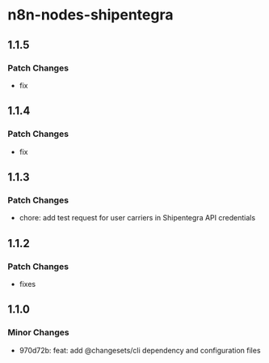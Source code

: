 # n8n-nodes-shipentegra

## 1.1.5

### Patch Changes

- fix

## 1.1.4

### Patch Changes

- fix

## 1.1.3

### Patch Changes

- chore: add test request for user carriers in Shipentegra API credentials

## 1.1.2

### Patch Changes

- fixes

## 1.1.0

### Minor Changes

- 970d72b: feat: add @changesets/cli dependency and configuration files
